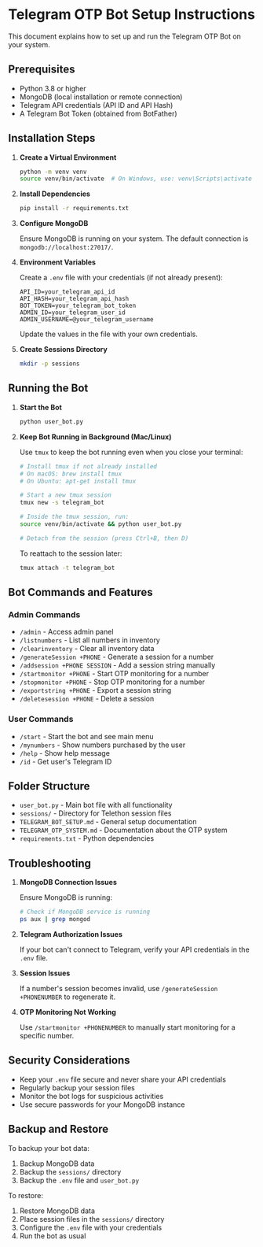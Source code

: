 # Telegram OTP Bot Setup Instructions

This document explains how to set up and run the Telegram OTP Bot on your system.

## Prerequisites

- Python 3.8 or higher
- MongoDB (local installation or remote connection)
- Telegram API credentials (API ID and API Hash)
- A Telegram Bot Token (obtained from BotFather)

## Installation Steps

1. **Create a Virtual Environment**

   ```bash
   python -m venv venv
   source venv/bin/activate  # On Windows, use: venv\Scripts\activate
   ```

2. **Install Dependencies**

   ```bash
   pip install -r requirements.txt
   ```

3. **Configure MongoDB**

   Ensure MongoDB is running on your system. The default connection is `mongodb://localhost:27017/`.

4. **Environment Variables**

   Create a `.env` file with your credentials (if not already present):

   ```
   API_ID=your_telegram_api_id
   API_HASH=your_telegram_api_hash
   BOT_TOKEN=your_telegram_bot_token
   ADMIN_ID=your_telegram_user_id
   ADMIN_USERNAME=@your_telegram_username
   ```

   Update the values in the file with your own credentials.

5. **Create Sessions Directory**

   ```bash
   mkdir -p sessions
   ```

## Running the Bot

1. **Start the Bot**

   ```bash
   python user_bot.py
   ```

2. **Keep Bot Running in Background (Mac/Linux)**

   Use `tmux` to keep the bot running even when you close your terminal:

   ```bash
   # Install tmux if not already installed
   # On macOS: brew install tmux
   # On Ubuntu: apt-get install tmux

   # Start a new tmux session
   tmux new -s telegram_bot

   # Inside the tmux session, run:
   source venv/bin/activate && python user_bot.py

   # Detach from the session (press Ctrl+B, then D)
   ```

   To reattach to the session later:
   ```bash
   tmux attach -t telegram_bot
   ```

## Bot Commands and Features

### Admin Commands

- `/admin` - Access admin panel
- `/listnumbers` - List all numbers in inventory
- `/clearinventory` - Clear all inventory data
- `/generateSession +PHONE` - Generate a session for a number
- `/addsession +PHONE SESSION` - Add a session string manually
- `/startmonitor +PHONE` - Start OTP monitoring for a number
- `/stopmonitor +PHONE` - Stop OTP monitoring for a number
- `/exportstring +PHONE` - Export a session string
- `/deletesession +PHONE` - Delete a session

### User Commands

- `/start` - Start the bot and see main menu
- `/mynumbers` - Show numbers purchased by the user
- `/help` - Show help message
- `/id` - Get user's Telegram ID

## Folder Structure

- `user_bot.py` - Main bot file with all functionality
- `sessions/` - Directory for Telethon session files
- `TELEGRAM_BOT_SETUP.md` - General setup documentation
- `TELEGRAM_OTP_SYSTEM.md` - Documentation about the OTP system
- `requirements.txt` - Python dependencies

## Troubleshooting

1. **MongoDB Connection Issues**
   
   Ensure MongoDB is running:
   ```bash
   # Check if MongoDB service is running
   ps aux | grep mongod
   ```

2. **Telegram Authorization Issues**
   
   If your bot can't connect to Telegram, verify your API credentials in the `.env` file.

3. **Session Issues**
   
   If a number's session becomes invalid, use `/generateSession +PHONENUMBER` to regenerate it.

4. **OTP Monitoring Not Working**
   
   Use `/startmonitor +PHONENUMBER` to manually start monitoring for a specific number.

## Security Considerations

- Keep your `.env` file secure and never share your API credentials
- Regularly backup your session files
- Monitor the bot logs for suspicious activities
- Use secure passwords for your MongoDB instance

## Backup and Restore

To backup your bot data:

1. Backup MongoDB data
2. Backup the `sessions/` directory
3. Backup the `.env` file and `user_bot.py`

To restore:

1. Restore MongoDB data
2. Place session files in the `sessions/` directory
3. Configure the `.env` file with your credentials
4. Run the bot as usual
